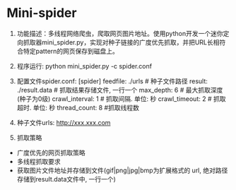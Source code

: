 # Mini-spider
1. 功能描述：多线程网络爬虫，爬取网页图片地址。使用python开发一个迷你定向抓取器mini_spider.py，实现对种子链接的广度优先抓取，并把URL长相符合特定pattern的网页保存到磁盘上。

2. 程序运行: 
python mini_spider.py -c spider.conf 

3. 配置文件spider.conf: 
[spider] 
    feedfile: ./urls    # 种子文件路径 
    result: ./result.data    # 抓取结果存储文件, 一行一个
    max_depth: 6  # 最大抓取深度(种子为0级) 
    crawl_interval: 1  # 抓取间隔. 单位: 秒 
    crawl_timeout: 2  # 抓取超时. 单位: 秒 
    thread_count: 8 #抓取线程数 

4. 种子文件urls:
http://xxx.xxx.com

5. 抓取策略
- 广度优先的网页抓取策略
- 多线程抓取要求
- 获取图片文件地址并存储到文件(gif|png|jpg|bmp为扩展格式的 url, 绝对路径存储到result.data文件中, 一行一个)  

